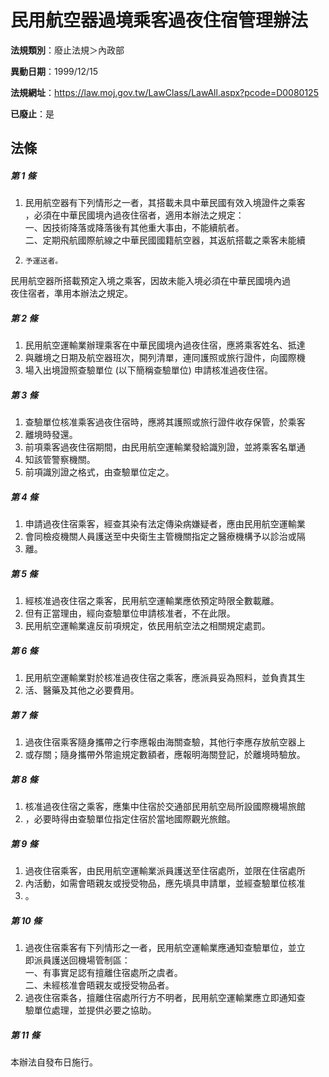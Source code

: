 # 民用航空器過境乘客過夜住宿管理辦法

**法規類別**：廢止法規＞內政部

**異動日期**：1999/12/15  

**法規網址**：https://law.moj.gov.tw/LawClass/LawAll.aspx?pcode=D0080125

**已廢止**：是



## 法條
##### 第 1 條
1. 民用航空器有下列情形之一者，其搭載未具中華民國有效入境證件之乘客  
，必須在中華民國境內過夜住宿者，適用本辦法之規定：  
一、因技術降落或降落後有其他重大事由，不能續航者。  
二、定期飛航國際航線之中華民國國籍航空器，其返航搭載之乘客未能續
1.     予運送者。  
民用航空器所搭載預定入境之乘客，因故未能入境必須在中華民國境內過  
夜住宿者，準用本辦法之規定。

##### 第 2 條
1. 民用航空運輸業辦理乘客在中華民國境內過夜住宿，應將乘客姓名、抵達
1. 與離境之日期及航空器班次，開列清單，連同護照或旅行證件，向國際機
1. 場入出境證照查驗單位 (以下簡稱查驗單位) 申請核准過夜住宿。

##### 第 3 條
1. 查驗單位核准乘客過夜住宿時，應將其護照或旅行證件收存保管，於乘客
1. 離境時發還。
1. 前項乘客過夜住宿期間，由民用航空運輸業發給識別證，並將乘客名單通
1. 知該管警察機關。
1. 前項識別證之格式，由查驗單位定之。

##### 第 4 條
1. 申請過夜住宿乘客，經查其染有法定傳染病嫌疑者，應由民用航空運輸業
1. 會同檢疫機關人員護送至中央衛生主管機關指定之醫療機構予以診治或隔
1. 離。

##### 第 5 條
1. 經核准過夜住宿之乘客，民用航空運輸業應依預定時限全數載離。
1. 但有正當理由，經向查驗單位申請核准者，不在此限。
1. 民用航空運輸業違反前項規定，依民用航空法之相關規定處罰。

##### 第 6 條
1. 民用航空運輸業對於核准過夜住宿之乘客，應派員妥為照料，並負責其生
1. 活、醫藥及其他之必要費用。

##### 第 7 條
1. 過夜住宿乘客隨身攜帶之行李應報由海關查驗，其他行李應存放航空器上
1. 或存關；隨身攜帶外幣逾規定數額者，應報明海關登記，於離境時驗放。

##### 第 8 條
1. 核准過夜住宿之乘客，應集中住宿於交通部民用航空局所設國際機場旅館
1. ，必要時得由查驗單位指定住宿於當地國際觀光旅館。

##### 第 9 條
1. 過夜住宿乘客，由民用航空運輸業派員護送至住宿處所，並限在住宿處所
1. 內活動，如需會晤親友或授受物品，應先填具申請單，並經查驗單位核准
1. 。

##### 第 10 條
1. 過夜住宿乘客有下列情形之一者，民用航空運輸業應通知查驗單位，並立  
即派員護送回機場管制區：  
一、有事實足認有擅離住宿處所之虞者。  
二、未經核准會晤親友或授受物品者。
1. 過夜住宿乘各，擅離住宿處所行方不明者，民用航空運輸業應立即通知查  
驗單位處理，並提供必要之協助。

##### 第 11 條
本辦法自發布日施行。


